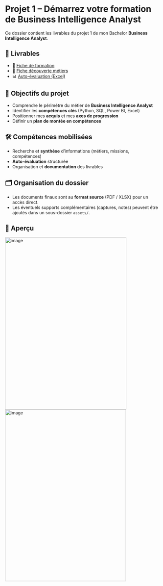 # Projet 1 – Démarrez votre formation de Business Intelligence Analyst

Ce dossier contient les livrables du projet 1 de mon Bachelor **Business Intelligence Analyst**.

## 📑 Livrables
- 📄 [Fiche de formation](Deluy_Leslie_1_Fiche_formation_022025.pdf)
- 📄 [Fiche découverte métiers](Deluy_Leslie_2_fiche_decouverte_metiers_022025.pdf)
- 📊 [Auto-évaluation (Excel)](Deluy_Leslie_3_auto_evaluation_022025.xlsx)

## 🎯 Objectifs du projet
- Comprendre le périmètre du métier de **Business Intelligence Analyst**
- Identifier les **compétences clés** (Python, SQL, Power BI, Excel)
- Positionner mes **acquis** et mes **axes de progression**
- Définir un **plan de montée en compétences**

## 🛠 Compétences mobilisées
- Recherche et **synthèse** d’informations (métiers, missions, compétences)
- **Auto-évaluation** structurée
- Organisation et **documentation** des livrables

## 🗂️ Organisation du dossier
- Les documents finaux sont au **format source** (PDF / XLSX) pour un accès direct.
- Les éventuels supports complémentaires (captures, notes) peuvent être ajoutés dans un sous-dossier `assets/`.

## 👀 Aperçu
<img width="396" height="562" alt="image" src="https://github.com/user-attachments/assets/86b63e00-2903-41b4-a13a-3721d885e588" /><img width="395" height="560" alt="image" src="https://github.com/user-attachments/assets/3072fb9a-2e91-4e92-97b4-ff19a64b299a" />
